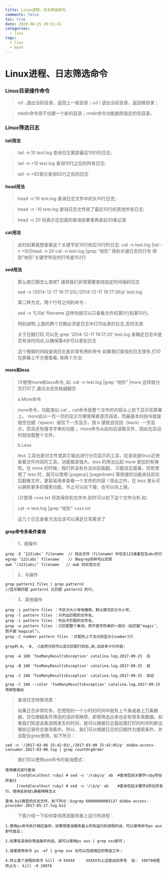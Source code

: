 ```yaml
---
title: Linux进程、日志筛选命令
comments: false
toc: true
date: 2020-08-25 20:31:41
categories:
  - liux
tags:
  - liux
  - bash 
---
```


# Linux进程、日志筛选命令


### Linux目录操作命令

> cd ..退出当前目录，返回上一级目录；cd / 退出当前目录，返回根目录；

> mkdir命令用于创建一个新的目录；rmdir命令功能删除指定的空目录。

### Linux筛选日志

#### tail用法

> tail -n 10 test.log 查询日志尾部最后10行的日志;

> tail -n +10 test.log 查询10行之后的所有日志;

> tail -n +92表示查询92行之后的日志

#### head用法

> head -n 10 test.log 查询日志文件中的头10行日志;

> head -n -10 test.log 查询日志文件除了最后10行的其他所有日志;

> head -n 20 则表示在前面的查询结果里再查前20条记录

#### cat用法

> 此时如果我想查看这个关键字前10行和后10行的日志:
> cat -n test.log |tail -n +92|head -n 20
> cat -n test.log |grep “地形” 得到关键日志的行号
> 得到”地形”关键字所在的行号是102行

#### sed用法

> 那么按日期怎么查呢? 通常我们非常需要查找指定时间端的日志

> sed -n ‘/2014-12-17 16:17:20/,/2014-12-17 16:17:36/p’ test.log

> 第二种方式，两个行号之间的命令：

> sed -n ‘5,10p’ filename 这样你就可以只查看文件的第5行到第10行。

> 特别说明:上面的两个日期必须是日志中打印出来的日志,否则无效.

> 关于日期打印,可以先 grep ‘2014-12-17 16:17:20’ test.log 来确定日志中是否有该时间点,以确保第4步可以拿到日志

> 这个根据时间段查询日志是非常有用的命令
> 如果我们查找的日志很多,打印在屏幕上不方便查看, 有两个方法:

#### more和less

> (1)使用more和less命令, 如: cat -n test.log |grep “地形” |more 这样就分页打印了,通过点击空格键翻页

> a.More命令

> more命令，功能类似 cat ，cat命令是整个文件的内容从上到下显示在屏幕上。 more会以一页一页的显示方便使用者逐页阅读，而最基本的指令就是按空白键（space）就往下一页显示，按 b 键就会往回（back）一页显示，而且还有搜寻字串的功能 。more命令从前向后读取文件，因此在启动时就加载整个文件。

> b.Less

> less 工具也是对文件或其它输出进行分页显示的工具，应该说是linux正统查看文件内容的工具，功能极其强大。less 的用法比起 more 更加的有弹性。在 more 的时候，我们并没有办法向前面翻， 只能往后面看，但若使用了 less 时，就可以使用 [pageup] [pagedown] 等按键的功能来往前往后翻看文件，更容易用来查看一个文件的内容！除此之外，在 less 里头可以拥有更多的搜索功能，不止可以向下搜，也可以向上搜。

> (2)使用 >xxx.txt 将其保存到文件中,到时可以拉下这个文件分析.如:

> cat -n test.log |grep “地形” >xxx.txt

> 这几个日志查看方法应该可以满足日常需求了.

#### grep命令多条件查询

> 1、或操作

```shell
grep -E ’123|abc’ filename  // 找出文件（filename）中包含123或者包含abc的行
egrep ’123|abc’ filename    // 用egrep同样可以实现
awk ’/123|abc/’ filename   // awk 的实现方式
```

> 2、与操作

```shell
grep pattern1 files | grep pattern2 
//显示既匹配 pattern1 又匹配 pattern2 的行。
```

> 3、其他操作

```shell
grep -i pattern files ：不区分大小写地搜索。默认情况区分大小写，
grep -l pattern files ：只列出匹配的文件名，
grep -L pattern files ：列出不匹配的文件名，
grep -w pattern files ：只匹配整个单词，而不是字符串的一部分（如匹配‘magic’，而不是‘magical’），
grep -C number pattern files ：匹配的上下文分别显示[number]行

grep的-A, -B, -C选项分别可以显示匹配行的后,前,后前多少行内容: 

grep -A 100 'TooManyResultsException' catalina.log.2017-09-25  后

grep -B 100 'TooManyResultsException' catalina.log.2017-09-25  前

grep -C 100 'TooManyResultsException' catalina.log.2017-09-25  前后

grep -C 100 --color 'TooManyResultsException' catalina.log.2017-09-25  带颜色输出
```

> 查询日志特殊场景：

> 如果日志非常的多，在短短的一个小时的时间中就有上千条或者上万条数据，仅仅根据条件筛选的话非常麻烦，即使筛选出来也会有很多条数据。如果我们知道该条调用发生的时间，就可以根据日志最前面打印的时间判断出哪些记录符合查询条件。所以，我们可以根据日志的日期作为搜索条件，并且配合grep使用，如下所示：

```shell
sed -n '/2017-03-08 15:42:03/,/2017-03-08 15:42:05/p' dubbo-access-consumer.2017-03-08.log | grep countOrgOrder
```

> 我们可以使用sed命令的查询模式：

```shell
使用模式进行查询
     [root@localhost ruby] # sed -n '/ruby/p' ab  #查询包括关键字ruby所在所有行
     [root@localhost ruby] # sed -n '/\$/p' ab    #查询包括关键字$所在所有行，使用反斜线\屏蔽特殊含义

查询.bz2类型的日志文件，如下所示：bzgrep 60000000005137 dubbo-access-provider.2017-05-17.log.bz2
```

> 下面介绍一下如何查询筛选服务器上运行的进程：

```shell
1.使用ps命令执行相应操作，如果想查询服务器上所有运行的进程的话，可以使用命令ps aux即可查出；

2.如果有具体的筛选条件的话，就可以使用ps aux | grep xxx即可；

3.或者使用命令 ps -ef | grep xxx 也可以完成相应的筛选工作；

4.终止某个进程的命令 kill -9 XXXXX     XXXXX为上述查出的序号  如： 19979线程终止为： kill -9 19979
```